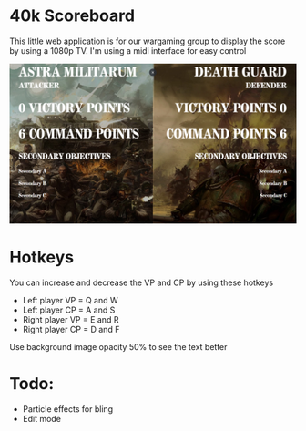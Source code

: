 # 40k Scoreboard
This little web application is for our wargaming group to display the score by using a 1080p TV. I'm using a midi interface for easy control

![alt text](https://github.com/phewi/40kscoreboard/blob/main/screenshot.png?raw=true)

# Hotkeys
You can increase and decrease the VP and CP by using these hotkeys
- Left player VP = Q and W
- Left player CP = A and S
- Right player VP = E and R
- Right player CP = D and F

Use background image opacity 50% to see the text better

# Todo:
- Particle effects for bling
- Edit mode
